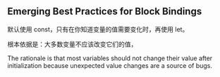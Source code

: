 ## Emerging Best Practices for Block Bindings

默认使用 const，只有在你知道变量的值需要变化时，再使用 let。

根本依据是：大多数变量不应该改变它们的值，

The rationale is that most variables should not change their value after initialization because unexpected value changes are a source of bugs.

